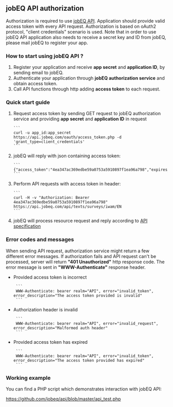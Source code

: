 ## jobEQ API authorization

Authorization is required to use [jobEQ API](https://api.jobeq.com/api/). Application should provide valid access token with every API request. Authorization is based on oAuth2 protocol, "client credentials" scenario is used. Note that in order to use jobEQ API application also needs to receive a secret key and ID from jobEQ, please mail jobEQ to register your app.

### How to start using jobEQ API ?

1. Register your application and receive __app secret__ and __application ID__, by sending email to jobEQ.
2. Authenticate your application through __jobEQ authorization service__ and obtain access token.
3. Call API functions through http adding __access token__ to each request.

### Quick start guide
1. Request access token by sending GET request to jobEQ authorization service and providing __app secret__ and __application ID__ in request

       ```
       curl -u app_id:app_secret https://api.jobeq.com/oauth/access_token.php -d 'grant_type=client_credentials'
       ```

2. jobEQ will reply with json containing access token:

       ```
       {"access_token":"4ea347ac369edbe59a0753a5910897f1ea96a798","expires_in":3600,"token_type":"bearer","scope":null}
       ```

3. Perform API requests with access token in header:

       ```
       curl -H -v "Authorization: Bearer 4ea347ac369edbe59a0753a5910897f1ea96a798" https://api.jobeq.com/api/texts/surveys/iwam/EN
       ```
       
4. jobEQ will process resource request and reply according to [API specification](../master/specification.json)


### Error codes and messages

When sending API request, authorization service might return a few different error messages. If authorization fails and API request can't be processed, server will return **"401 Unauthorized"** http response code. The error message is sent in **"WWW-Authenticate"** response header.

- Provided access token is incorrect

       ```
       WWW-Authenticate: bearer realm="API", error="invalid_token", error_description="The access token provided is invalid"
       ```

- Authorization header is invalid

       ```
       WWW-Authenticate: bearer realm="API", error="invalid_request", error_description="Malformed auth header"
       ```
       
- Provided access token has expired

       ```
       WWW-Authenticate: bearer realm="API", error="invalid_token", error_description="The access token provided has expired"
       ```
### Working example

You can find a PHP script which demonstrates interaction with jobEQ API:

<https://github.com/jobeq/api/blob/master/api_test.php>
